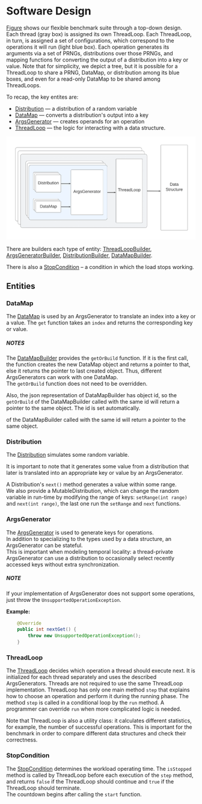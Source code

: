 # Software Design

[Figure](#bench_uml) shows our flexible benchmark suite through a top-down design.
Each thread (gray box) is assigned its own ThreadLoop.
Each ThreadLoop, in turn, is assigned a set of configurations,
which correspond to the operations it will run (light blue box).
Each operation generates its arguments via a set of PRNGs, distributions over those PRNGs,
and mapping functions for converting the output of a distribution into a key or value.
Note that for simplicity, we depict a tree, but it is possible for a ThreadLoop to share a PRNG, DataMap,
or distribution among its blue boxes, and even for a read-only DataMap to be shared among ThreadLoops.

[//]: # (The workload consists of 4 types of entities:)
To recap, the key entites are:
+ [Distribution](src/contention/benchmark/workload/distributions/abstractions/Distribution.java) — a distribution of a random variable
+ [DataMap](src/contention/benchmark/workload/data/map/abstractions/DataMap.java) — converts a distribution's output into a key
+ [ArgsGenerator](src/contention/benchmark/workload/args/generators/abstractions/ArgsGenerator.java) — creates operands for an operation
+ [ThreadLoop](src/contention/benchmark/workload/thread/loops/abstractions/ThreadLoop.java) — the logic for interacting with a data structure.


<a id="bench_uml">![bench_uml.png](./bench_uml.png)</a>


There are builders each type of entity:
[ThreadLoopBuilder](src/contention/benchmark/workload/thread/loops/abstractions/ThreadLoopBuilder.java),
[ArgsGeneratorBuilder](src/contention/benchmark/workload/args/generators/abstractions/ArgsGeneratorBuilder.java),
[DistributionBuilder](src/contention/benchmark/workload/distributions/abstractions/DistributionBuilder.java),
[DataMapBuilder](src/contention/benchmark/workload/data/map/abstractions/DataMapBuilder.java).

There is also a [StopCondition](src/contention/benchmark/workload/stop/condition/StopCondition.java)
– a condition in which the load stops working.

[//]: # (It will be described later.)

## Entities

### DataMap

The [DataMap](src/contention/benchmark/workload/data/map/abstractions/DataMap.java) is used by an ArgsGenerator
to translate an index into a key or a value. The `get` function takes an `index` and returns the corresponding key or value.

##### NOTES
The [DataMapBuilder](src/contention/benchmark/workload/data/map/abstractions/DataMapBuilder.java) provides the `getOrBuild` function.
If it is the first call, the function creates the new DataMap object and returns a pointer to that,
else it returns the pointer to last created object. Thus, different ArgsGenerators can work with one DataMap.  
The `getOrBuild` function does not need to be overridden. 


Also, the json representation of DataMapBuilder has object id, 
so the `getOrBuild` of the DataMapBuilder called with the same id will return a pointer to the same object.
The id is set automatically.

of the DataMapBuilder called with the same id will return a pointer to the same object.

[//]: # (This function creates the new object if)

### Distribution

The [Distribution](src/contention/benchmark/workload/distributions/abstractions/Distribution.java) simulates some random variable.

It is important to note that it generates some value from a distribution 
that later is translated into an appropriate key or value by an ArgsGenerator. 

A Distribution's `next()` method generates a value within some range.  
We also provide a MutableDistribution, which can change the random variable in run-time by modifying the range of keys:
`setRange(int range)` and `next(int range)`, the last one run the `setRange` and `next` functions.

### ArgsGenerator

The [ArgsGenerator](src/contention/benchmark/workload/args/generators/abstractions/ArgsGenerator.java) is used to generate keys for operations.  
In addition to specializing to the types used by a data structure, an ArgsGenerator can be stateful.  
This is important when modeling temporal locality: 
a thread-private ArgsGenerator can use a distribution 
to occasionally select recently accessed keys without extra synchronization.

##### NOTE
If your implementation of ArgsGenerator does not support some operations, 
just throw the `UnsupportedOperationException`. 

__Example:__
```java
    @Override
    public int nextGet() {
        throw new UnsupportedOperationException();
    }
```

### ThreadLoop

The [ThreadLoop](src/contention/benchmark/workload/thread/loops/abstractions/ThreadLoop.java) decides which operation a thread should execute next. 
It is initialized for each thread separately and uses the described ArgsGenerators. 
Threads are not required to use the same ThreadLoop implementation. 
ThreadLoop has only one main method `step` 
that explains how to choose an operation and perform it during the running phase.
The method `step` is called in a conditional loop by the `run` method.
A programmer can override `run` when more complicated logic is needed.

Note that ThreadLoop is also a utility class: it calculates different statistics, 
for example, the number of successful operations. 
This is important for the benchmark in order to compare different data structures and check their correctness.


### StopCondition

The [StopCondition](src/contention/benchmark/workload/stop/condition/StopCondition.java) determines the workload operating time.
The `isStopped` method is called by ThreadLoop before each execution of the `step` method, 
and returns `false` if the ThreadLoop should continue and `true` if the ThreadLoop should terminate.  
The countdown begins after calling the `start` function. 




